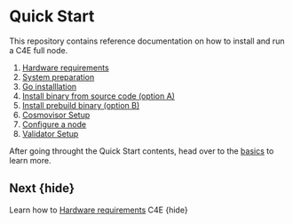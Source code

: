 # Quick Start

This repository contains reference documentation on how to install and run a C4E full node.

1. [Hardware requirements](Starttestnet/hardware-requirements.md)
2. [System preparation](Starttestnet/system-preparation.md)
3. [Go installlation](Starttestnet/install-go.md)
4. [Install binary from source code (option A)](Starttestnet/install-binary-source-code.md)
5. [Install prebuild binary (option B)](Starttestnet/install-binary.md)
6. [Cosmovisor Setup](Starttestnet/cosmovisor-setup.md)
7. [Configure a node](Starttestnet/run\_node.md)
8. [Validator Setup](Starttestnet/validator-setup.md)

After going throught the Quick Start contents, head over to the [basics](basicsEADME.md) to learn more.

## Next {hide}

Learn how to [Hardware requirements](Starttestnet/hardware-requirements.md) C4E {hide}
